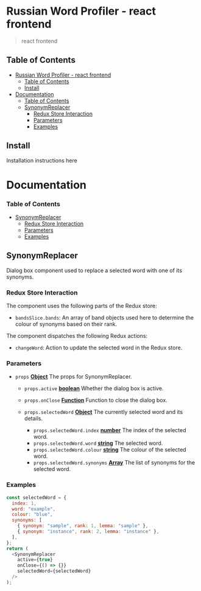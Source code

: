 # Russian Word Profiler - react frontend

> react frontend

## Table of Contents

<!-- toc -->

- [Russian Word Profiler - react frontend](#russian-word-profiler---react-frontend)
  - [Table of Contents](#table-of-contents)
  - [Install](#install)
- [Documentation](#documentation)
  - [Table of Contents](#table-of-contents-1)
  - [SynonymReplacer](#synonymreplacer)
    - [Redux Store Interaction](#redux-store-interaction)
    - [Parameters](#parameters)
    - [Examples](#examples)

<!-- tocstop -->

## Install

Installation instructions here

# Documentation

<!-- api -->
<!-- Generated by documentation.js. Update this documentation by updating the source code. -->

### Table of Contents

- [SynonymReplacer][1]
  - [Redux Store Interaction][2]
  - [Parameters][3]
  - [Examples][4]

## SynonymReplacer

Dialog box component used to replace a selected word with one of its synonyms.

### Redux Store Interaction

The component uses the following parts of the Redux store:

- `bandsSlice.bands`: An array of band objects used here to determine the colour of synonyms based on their rank.

The component dispatches the following Redux actions:

- `changeWord`: Action to update the selected word in the Redux store.

### Parameters

- `props` **[Object][5]** The props for SynonymReplacer.

  - `props.active` **[boolean][6]** Whether the dialog box is active.
  - `props.onClose` **[Function][7]** Function to close the dialog box.
  - `props.selectedWord` **[Object][5]** The currently selected word and its details.

    - `props.selectedWord.index` **[number][8]** The index of the selected word.
    - `props.selectedWord.word` **[string][9]** The selected word.
    - `props.selectedWord.colour` **[string][9]** The colour of the selected word.
    - `props.selectedWord.synonyms` **[Array][10]** The list of synonyms for the selected word.

### Examples

```javascript
const selectedWord = {
  index: 1,
  word: "example",
  colour: "blue",
  synonyms: [
    { synonym: "sample", rank: 1, lemma: "sample" },
    { synonym: "instance", rank: 2, lemma: "instance" },
  ],
};
return (
  <SynonymReplacer
    active={true}
    onClose={() => {}}
    selectedWord={selectedWord}
  />
);
```

[1]: #synonymreplacer
[2]: #redux-store-interaction
[3]: #parameters
[4]: #examples
[5]: https://developer.mozilla.org/docs/Web/JavaScript/Reference/Global_Objects/Object
[6]: https://developer.mozilla.org/docs/Web/JavaScript/Reference/Global_Objects/Boolean
[7]: https://developer.mozilla.org/docs/Web/JavaScript/Reference/Statements/function
[8]: https://developer.mozilla.org/docs/Web/JavaScript/Reference/Global_Objects/Number
[9]: https://developer.mozilla.org/docs/Web/JavaScript/Reference/Global_Objects/String
[10]: https://developer.mozilla.org/docs/Web/JavaScript/Reference/Global_Objects/Array

<!-- apistop -->
